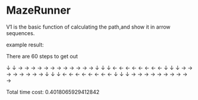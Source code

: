 # MazeRunner

V1 is the basic function of calculating the path,and show it in arrow sequences.

example result: 

There are 60 steps to get out

↓ ↓ → → → → → → → → → → → → ↓ ↓ ↓ ← ← ← ← ← ← ← ← ↓ ↓ ↓ → → → → → → → → ↓ ↓ ↓ ← ← ← ← ← ← ← ← ↓ ↓ ↓ → → → → → → → → → → 

Total time cost: 0.4018065929412842
